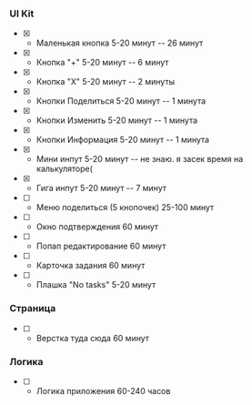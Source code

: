 ### UI Kit
- [X] - Маленькая кнопка 5-20 минут -- 26 минут
- [X] - Кнопка "+" 5-20 минут -- 6 минут
- [X] - Кнопка "Х" 5-20 минут -- 2 минуты
- [X] - Кнопки Поделиться 5-20 минут -- 1 минута
- [X] - Кнопки Изменить 5-20 минут -- 1 минута
- [X] - Кнопки Информация 5-20 минут -- 1 минута
- [X] - Мини инпут 5-20 минут -- не знаю. я засек время на калькуляторе(
- [X] - Гига инпут 5-20 минут -- 7 минут
- [ ] - Меню поделиться (5 кнопочек) 25-100 минут
- [ ] - Окно подтверждения 60 минут
- [ ] - Попап редактирование 60 минут
- [ ] - Карточка задания 60 минут
- [ ] - Плашка "No tasks" 5-20 минут

### Страница
- [ ] - Верстка туда сюда 60 минут

### Логика
- [ ] - Логика приложения 60-240 часов
